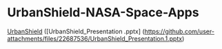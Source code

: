 # UrbanShield-NASA-Space-Apps
[UrbanShield](https://github.com/user-attachments/files/22686754/proje.docx)
([UrbanShield_Presentation .pptx]
(https://github.com/user-attachments/files/22687536/UrbanShield_Presentation.1.pptx)
